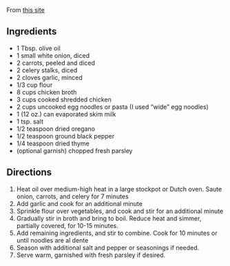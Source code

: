 From [this site](https://www.gimmesomeoven.com/skinny-creamy-chicken-noodle-soup-recipe/)

## Ingredients
- 1 Tbsp. olive oil
- 1 small white onion, diced
- 2 carrots, peeled and diced
- 2 celery stalks, diced
- 2 cloves garlic, minced
- 1/3 cup flour
- 8 cups chicken broth
- 3 cups cooked shredded chicken
- 2 cups uncooked egg noodles or pasta (I used “wide” egg noodles)
- 1 (12 oz.) can evaporated skim milk
- 1 tsp. salt
- 1/2 teaspoon dried oregano
- 1/2 teaspoon ground black pepper
- 1/4 teaspoon dried thyme
- (optional garnish) chopped fresh parsley

## Directions
1. Heat oil over medium-high heat in a large stockpot or Dutch oven. Saute onion, carrots, and celery for 7 minutes
1. Add garlic and cook for an additional minute
1. Sprinkle flour over vegetables, and cook and stir for an additional minute
1. Gradually stir in broth and bring to boil. Reduce heat and simmer, partially covered, for 10-15 minutes.
1. Add remaining ingredients, and stir to combine. Cook for 10 minutes or until noodles are al dente
1. Season with additional salt and pepper or seasonings if needed.
1. Serve warm, garnished with fresh parsley if desired.
